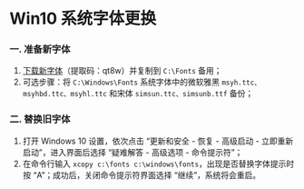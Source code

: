 # Win10 系统字体更换

### 一. 准备新字体

1. [下载新字体](https://pan.baidu.com/s/12WaKtZio8QsfIMCkF-LmLQ)（提取码：qt8w）并复制到 `C:\Fonts` 备用；
2. 可选步骤：将 `C:\Windows\Fonts` 系统字体中的微软雅黑 `msyh.ttc、msyhbd.ttc、msyhl.ttc` 和宋体 `simsun.ttc、simsunb.ttf` 备份；

### 二. 替换旧字体

1. 打开 Windows 10 设置，依次点击 “更新和安全 - 恢复 - 高级启动 - 立即重新启动”，进入界面后选择 “疑难解答 - 高级选项 - 命令提示符”；
2. 在命令行输入 `xcopy c:\fonts c:\windows\fonts`，出现是否替换字体提示时按 “A”；成功后，关闭命令提示符界面选择 “继续”，系统将会重启。

